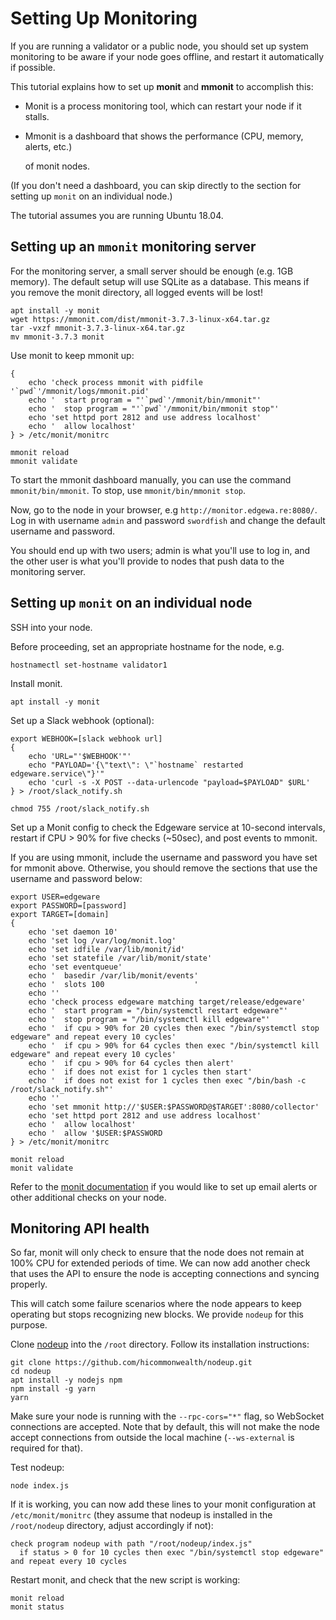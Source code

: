 # Setting Up Monitoring

If you are running a validator or a public node, you should set up system monitoring to be aware if your node goes offline, and restart it automatically if possible.

This tutorial explains how to set up **monit** and **mmonit** to accomplish this:

* Monit is a process monitoring tool, which can restart your node if it stalls.
* Mmonit is a dashboard that shows the performance \(CPU, memory, alerts, etc.\)

  of monit nodes.

\(If you don't need a dashboard, you can skip directly to the section for setting up `monit` on an individual node.\)

The tutorial assumes you are running Ubuntu 18.04.

## Setting up an `mmonit` monitoring server

For the monitoring server, a small server should be enough \(e.g. 1GB memory\). The default setup will use SQLite as a database. This means if you remove the monit directory, all logged events will be lost!

```text
apt install -y monit
wget https://mmonit.com/dist/mmonit-3.7.3-linux-x64.tar.gz
tar -vxzf mmonit-3.7.3-linux-x64.tar.gz
mv mmonit-3.7.3 monit
```

Use monit to keep mmonit up:

```text
{
    echo 'check process mmonit with pidfile '`pwd`'/mmonit/logs/mmonit.pid'
    echo '  start program = "'`pwd`'/mmonit/bin/mmonit"'
    echo '  stop program = "'`pwd`'/mmonit/bin/mmonit stop"'
    echo 'set httpd port 2812 and use address localhost'
    echo '  allow localhost'
} > /etc/monit/monitrc

mmonit reload
mmonit validate
```

To start the mmonit dashboard manually, you can use the command `mmonit/bin/mmonit`. To stop, use `mmonit/bin/mmonit stop`.

Now, go to the node in your browser, e.g `http://monitor.edgewa.re:8080/`. Log in with username `admin` and password `swordfish` and change the default username and password.

You should end up with two users; admin is what you'll use to log in, and the other user is what you'll provide to nodes that push data to the monitoring server.

## Setting up `monit` on an individual node

SSH into your node.

Before proceeding, set an appropriate hostname for the node, e.g.

```text
hostnamectl set-hostname validator1
```

Install monit.

```text
apt install -y monit
```

Set up a Slack webhook \(optional\):

```text
export WEBHOOK=[slack webhook url]
{
    echo 'URL="'$WEBHOOK'"'
    echo "PAYLOAD='{\"text\": \"`hostname` restarted edgeware.service\"}'"
    echo 'curl -s -X POST --data-urlencode "payload=$PAYLOAD" $URL'
} > /root/slack_notify.sh

chmod 755 /root/slack_notify.sh
```

Set up a Monit config to check the Edgeware service at 10-second intervals, restart if CPU &gt; 90% for five checks \(~50sec\), and post events to mmonit.

If you are using mmonit, include the username and password you have set for mmonit above. Otherwise, you should remove the sections that use the username and password below:

```text
export USER=edgeware
export PASSWORD=[password]
export TARGET=[domain]
{
    echo 'set daemon 10'
    echo 'set log /var/log/monit.log'
    echo 'set idfile /var/lib/monit/id'
    echo 'set statefile /var/lib/monit/state'
    echo 'set eventqueue'
    echo '  basedir /var/lib/monit/events'
    echo '  slots 100                    '
    echo ''
    echo 'check process edgeware matching target/release/edgeware'
    echo '  start program = "/bin/systemctl restart edgeware"'
    echo '  stop program = "/bin/systemctl kill edgeware"'
    echo '  if cpu > 90% for 20 cycles then exec "/bin/systemctl stop edgeware" and repeat every 10 cycles'
    echo '  if cpu > 90% for 64 cycles then exec "/bin/systemctl kill edgeware" and repeat every 10 cycles'
    echo '  if cpu > 90% for 64 cycles then alert'
    echo '  if does not exist for 1 cycles then start'
    echo '  if does not exist for 1 cycles then exec "/bin/bash -c /root/slack_notify.sh"'
    echo ''
    echo 'set mmonit http://'$USER:$PASSWORD@$TARGET':8080/collector'
    echo 'set httpd port 2812 and use address localhost'
    echo '  allow localhost'
    echo '  allow '$USER:$PASSWORD
} > /etc/monit/monitrc

monit reload
monit validate
```

Refer to the [monit documentation](https://mmonit.com/monit/documentation/monit.html) if you would like to set up email alerts or other additional checks on your node.

## Monitoring API health

So far, monit will only check to ensure that the node does not remain at 100% CPU for extended periods of time. We can now add another check that uses the API to ensure the node is accepting connections and syncing properly.

This will catch some failure scenarios where the node appears to keep operating but stops recognizing new blocks. We provide `nodeup` for this purpose.

Clone [nodeup](https://github.com/hicommonwealth/nodeup) into the `/root` directory. Follow its installation instructions:

```text
git clone https://github.com/hicommonwealth/nodeup.git
cd nodeup
apt install -y nodejs npm
npm install -g yarn
yarn
```

Make sure your node is running with the `--rpc-cors="*"` flag, so WebSocket connections are accepted. Note that by default, this will not make the node accept connections from outside the local machine \(`--ws-external` is required for that\).

Test nodeup:

```text
node index.js
```

If it is working, you can now add these lines to your monit configuration at `/etc/monit/monitrc` \(they assume that nodeup is installed in the `/root/nodeup` directory, adjust accordingly if not\):

```text
check program nodeup with path "/root/nodeup/index.js"
  if status > 0 for 10 cycles then exec "/bin/systemctl stop edgeware" and repeat every 10 cycles
```

Restart monit, and check that the new script is working:

```text
monit reload
monit status
```

